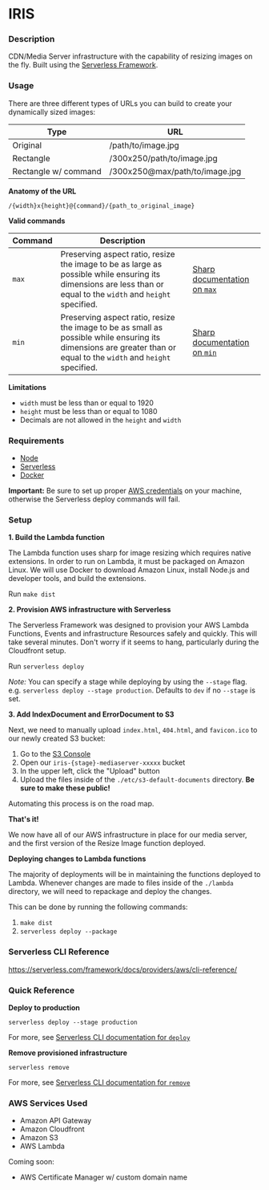 # IRIS

### Description

CDN/Media Server infrastructure with the capability of resizing images on the fly. Built using the
[Serverless Framework](https://serverless.com/).


### Usage

There are three different types of URLs you can build to create your dynamically sized images:

| Type                 | URL                            |
| -------------------- | ------------------------------ |
| Original             | /path/to/image.jpg             |
| Rectangle            | /300x250/path/to/image.jpg     |
| Rectangle w/ command | /300x250@max/path/to/image.jpg |

**Anatomy of the URL**

`/{width}x{height}@{command}/{path_to_original_image}`

**Valid commands**

| Command | Description |   |
| ------- | ----------- | - |
| `max`   | Preserving aspect ratio, resize the image to be as large as possible while ensuring its dimensions are less than or equal to the `width` and `height` specified.    | [Sharp documentation on `max`](http://sharp.dimens.io/en/stable/api-resize/#max) |
| `min`   | Preserving aspect ratio, resize the image to be as small as possible while ensuring its dimensions are greater than or equal to the `width` and `height` specified. | [Sharp documentation on `min`](http://sharp.dimens.io/en/stable/api-resize/#min) |

**Limitations**

- `width` must be less than or equal to 1920
- `height` must be less than or equal to 1080
- Decimals are not allowed in the `height` and `width`


### Requirements

- [Node](https://nodejs.org/en/)
- [Serverless](https://serverless.com/)
- [Docker](https://docs.docker.com/engine/installation/)

**Important:** Be sure to set up proper [AWS credentials](https://serverless.com/framework/docs/providers/aws/guide/credentials/) 
on your machine, otherwise the Serverless deploy commands will fail.


### Setup

**1. Build the Lambda function**

The Lambda function uses sharp for image resizing which requires native extensions. In order to run on Lambda, it must
be packaged on Amazon Linux. We will use Docker to download Amazon Linux, install Node.js and developer tools, and build
the extensions.

Run `make dist`

**2. Provision AWS infrastructure with Serverless**

The Serverless Framework was designed to provision your AWS Lambda Functions, Events and infrastructure Resources safely
and quickly. This will take several minutes. Don't worry if it seems to hang, particularly during the Cloudfront setup.

Run `serverless deploy`

*Note:* You can specify a stage while deploying by using the `--stage` flag. e.g. `serverless deploy --stage production`.
Defaults to `dev` if no `--stage` is set.

**3. Add IndexDocument and ErrorDocument to S3**

Next, we need to manually upload `index.html`, `404.html`, and `favicon.ico` to our newly created S3 bucket:

1. Go to the [S3 Console](https://s3.console.aws.amazon.com/s3/home)
1. Open our `iris-{stage}-mediaserver-xxxxx` bucket
1. In the upper left, click the "Upload" button
1. Upload the files inside of the `./etc/s3-default-documents` directory. **Be sure to make these public!**

Automating this process is on the road map.

**That's it!**

We now have all of our AWS infrastructure in place for our media server, and the first version of the Resize Image
function deployed.

**Deploying changes to Lambda functions**

The majority of deployments will be in maintaining the functions deployed to Lambda. Whenever changes are made to files
inside of the `./lambda` directory, we will need to repackage and deploy the changes.

This can be done by running the following commands:

1. `make dist`
1. `serverless deploy --package`


### Serverless CLI Reference

https://serverless.com/framework/docs/providers/aws/cli-reference/


### Quick Reference

**Deploy to production**

`serverless deploy --stage production`

For more, see [Serverless CLI documentation for `deploy`](https://serverless.com/framework/docs/providers/aws/cli-reference/deploy/)

**Remove provisioned infrastructure**

`serverless remove`

For more, see [Serverless CLI documentation for `remove`](https://serverless.com/framework/docs/providers/aws/cli-reference/remove/)


### AWS Services Used

- Amazon API Gateway
- Amazon Cloudfront
- Amazon S3
- AWS Lambda 

Coming soon:

- AWS Certificate Manager w/ custom domain name
